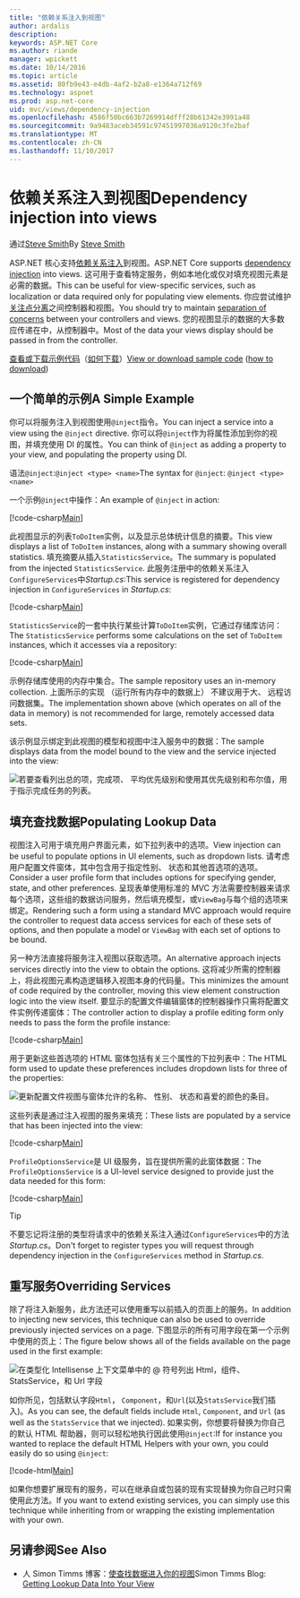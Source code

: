 ```yaml
---
title: "依赖关系注入到视图"
author: ardalis
description: 
keywords: ASP.NET Core
ms.author: riande
manager: wpickett
ms.date: 10/14/2016
ms.topic: article
ms.assetid: 80fb9e43-e4db-4af2-b2a8-e1364a712f69
ms.technology: aspnet
ms.prod: asp.net-core
uid: mvc/views/dependency-injection
ms.openlocfilehash: 4586f50bc663b7269914dfff28b61342e3991a48
ms.sourcegitcommit: 9a9483aceb34591c97451997036a9120c3fe2baf
ms.translationtype: MT
ms.contentlocale: zh-CN
ms.lasthandoff: 11/10/2017
---
```

# <a name="dependency-injection-into-views"></a><span data-ttu-id="0e2b3-103">依赖关系注入到视图</span><span class="sxs-lookup"><span data-stu-id="0e2b3-103">Dependency injection into views</span></span>

<span data-ttu-id="0e2b3-104">通过[Steve Smith](https://ardalis.com/)</span><span class="sxs-lookup"><span data-stu-id="0e2b3-104">By [Steve Smith](https://ardalis.com/)</span></span>

<span data-ttu-id="0e2b3-105">ASP.NET 核心支持[依赖关系注入](xref:fundamentals/dependency-injection)到视图。</span><span class="sxs-lookup"><span data-stu-id="0e2b3-105">ASP.NET Core supports [dependency injection](xref:fundamentals/dependency-injection) into views.</span></span> <span data-ttu-id="0e2b3-106">这可用于查看特定服务，例如本地化或仅对填充视图元素是必需的数据。</span><span class="sxs-lookup"><span data-stu-id="0e2b3-106">This can be useful for view-specific services, such as localization or data required only for populating view elements.</span></span> <span data-ttu-id="0e2b3-107">你应尝试维护[关注点分离](http://deviq.com/separation-of-concerns/)之间控制器和视图。</span><span class="sxs-lookup"><span data-stu-id="0e2b3-107">You should try to maintain [separation of concerns](http://deviq.com/separation-of-concerns/) between your controllers and views.</span></span> <span data-ttu-id="0e2b3-108">您的视图显示的数据的大多数应传递在中，从控制器中。</span><span class="sxs-lookup"><span data-stu-id="0e2b3-108">Most of the data your views display should be passed in from the controller.</span></span>

<span data-ttu-id="0e2b3-109">[查看或下载示例代码](https://github.com/aspnet/Docs/tree/master/aspnetcore/mvc/views/dependency-injection/sample)（[如何下载](xref:tutorials/index#how-to-download-a-sample)）</span><span class="sxs-lookup"><span data-stu-id="0e2b3-109">[View or download sample code](https://github.com/aspnet/Docs/tree/master/aspnetcore/mvc/views/dependency-injection/sample) ([how to download](xref:tutorials/index#how-to-download-a-sample))</span></span>

## <a name="a-simple-example"></a><span data-ttu-id="0e2b3-110">一个简单的示例</span><span class="sxs-lookup"><span data-stu-id="0e2b3-110">A Simple Example</span></span>

<span data-ttu-id="0e2b3-111">你可以将服务注入到视图使用`@inject`指令。</span><span class="sxs-lookup"><span data-stu-id="0e2b3-111">You can inject a service into a view using the `@inject` directive.</span></span> <span data-ttu-id="0e2b3-112">你可以将`@inject`作为将属性添加到你的视图，并填充使用 DI 的属性。</span><span class="sxs-lookup"><span data-stu-id="0e2b3-112">You can think of `@inject` as adding a property to your view, and populating the property using DI.</span></span>

<span data-ttu-id="0e2b3-113">语法`@inject`:`@inject <type> <name>`</span><span class="sxs-lookup"><span data-stu-id="0e2b3-113">The syntax for `@inject`: `@inject <type> <name>`</span></span>

<span data-ttu-id="0e2b3-114">一个示例`@inject`中操作：</span><span class="sxs-lookup"><span data-stu-id="0e2b3-114">An example of `@inject` in action:</span></span>

[!code-csharp[Main](../../mvc/views/dependency-injection/sample/src/ViewInjectSample/Views/ToDo/Index.cshtml?highlight=4,5,15,16,17)]

<span data-ttu-id="0e2b3-115">此视图显示的列表`ToDoItem`实例，以及显示总体统计信息的摘要。</span><span class="sxs-lookup"><span data-stu-id="0e2b3-115">This view displays a list of `ToDoItem` instances, along with a summary showing overall statistics.</span></span> <span data-ttu-id="0e2b3-116">填充摘要从插入`StatisticsService`。</span><span class="sxs-lookup"><span data-stu-id="0e2b3-116">The summary is populated from the injected `StatisticsService`.</span></span> <span data-ttu-id="0e2b3-117">此服务注册中的依赖关系注入`ConfigureServices`中*Startup.cs*:</span><span class="sxs-lookup"><span data-stu-id="0e2b3-117">This service is registered for dependency injection in `ConfigureServices` in *Startup.cs*:</span></span>

[!code-csharp[Main](../../mvc/views/dependency-injection/sample/src/ViewInjectSample/Startup.cs?highlight=6,7&range=15-22)]

<span data-ttu-id="0e2b3-118">`StatisticsService`的一套中执行某些计算`ToDoItem`实例，它通过存储库访问：</span><span class="sxs-lookup"><span data-stu-id="0e2b3-118">The `StatisticsService` performs some calculations on the set of `ToDoItem` instances, which it accesses via a repository:</span></span>

[!code-csharp[Main](../../mvc/views/dependency-injection/sample/src/ViewInjectSample/Model/Services/StatisticsService.cs?highlight=15,20,26)]

<span data-ttu-id="0e2b3-119">示例存储库使用的内存中集合。</span><span class="sxs-lookup"><span data-stu-id="0e2b3-119">The sample repository uses an in-memory collection.</span></span> <span data-ttu-id="0e2b3-120">上面所示的实现 （运行所有内存中的数据上） 不建议用于大、 远程访问数据集。</span><span class="sxs-lookup"><span data-stu-id="0e2b3-120">The implementation shown above (which operates on all of the data in memory) is not recommended for large, remotely accessed data sets.</span></span>

<span data-ttu-id="0e2b3-121">该示例显示绑定到此视图的模型和视图中注入服务中的数据：</span><span class="sxs-lookup"><span data-stu-id="0e2b3-121">The sample displays data from the model bound to the view and the service injected into the view:</span></span>

![若要查看列出总的项，完成项、 平均优先级别和使用其优先级别和布尔值，用于指示完成任务的列表。](dependency-injection/_static/screenshot.png)

## <a name="populating-lookup-data"></a><span data-ttu-id="0e2b3-123">填充查找数据</span><span class="sxs-lookup"><span data-stu-id="0e2b3-123">Populating Lookup Data</span></span>

<span data-ttu-id="0e2b3-124">视图注入可用于填充用户界面元素，如下拉列表中的选项。</span><span class="sxs-lookup"><span data-stu-id="0e2b3-124">View injection can be useful to populate options in UI elements, such as dropdown lists.</span></span> <span data-ttu-id="0e2b3-125">请考虑用户配置文件窗体，其中包含用于指定性别、 状态和其他首选项的选项。</span><span class="sxs-lookup"><span data-stu-id="0e2b3-125">Consider a user profile form that includes options for specifying gender, state, and other preferences.</span></span> <span data-ttu-id="0e2b3-126">呈现表单使用标准的 MVC 方法需要控制器来请求每个选项，这些组的数据访问服务，然后填充模型，或`ViewBag`与每个组的选项来绑定。</span><span class="sxs-lookup"><span data-stu-id="0e2b3-126">Rendering such a form using a standard MVC approach would require the controller to request data access services for each of these sets of options, and then populate a model or `ViewBag` with each set of options to be bound.</span></span>

<span data-ttu-id="0e2b3-127">另一种方法直接将服务注入视图以获取选项。</span><span class="sxs-lookup"><span data-stu-id="0e2b3-127">An alternative approach injects services directly into the view to obtain the options.</span></span> <span data-ttu-id="0e2b3-128">这将减少所需的控制器上，将此视图元素构造逻辑移入视图本身的代码量。</span><span class="sxs-lookup"><span data-stu-id="0e2b3-128">This minimizes the amount of code required by the controller, moving this view element construction logic into the view itself.</span></span> <span data-ttu-id="0e2b3-129">要显示的配置文件编辑窗体的控制器操作只需将配置文件实例传递窗体：</span><span class="sxs-lookup"><span data-stu-id="0e2b3-129">The controller action to display a profile editing form only needs to pass the form the profile instance:</span></span>

[!code-csharp[Main](../../mvc/views/dependency-injection/sample/src/ViewInjectSample/Controllers/ProfileController.cs?highlight=9,19)]

<span data-ttu-id="0e2b3-130">用于更新这些首选项的 HTML 窗体包括有关三个属性的下拉列表中：</span><span class="sxs-lookup"><span data-stu-id="0e2b3-130">The HTML form used to update these preferences includes dropdown lists for three of the properties:</span></span>

![更新配置文件视图与窗体允许的名称、 性别、 状态和喜爱的颜色的条目。](dependency-injection/_static/updateprofile.png)

<span data-ttu-id="0e2b3-132">这些列表是通过注入视图的服务来填充：</span><span class="sxs-lookup"><span data-stu-id="0e2b3-132">These lists are populated by a service that has been injected into the view:</span></span>

[!code-csharp[Main](../../mvc/views/dependency-injection/sample/src/ViewInjectSample/Views/Profile/Index.cshtml?highlight=4,16,17,21,22,26,27)]

<span data-ttu-id="0e2b3-133">`ProfileOptionsService`是 UI 级服务，旨在提供所需的此窗体数据：</span><span class="sxs-lookup"><span data-stu-id="0e2b3-133">The `ProfileOptionsService` is a UI-level service designed to provide just the data needed for this form:</span></span>

[!code-csharp[Main](../../mvc/views/dependency-injection/sample/src/ViewInjectSample/Model/Services/ProfileOptionsService.cs?highlight=7,13,24)]

>[!TIP]
> <span data-ttu-id="0e2b3-134">不要忘记将注册的类型将请求中的依赖关系注入通过`ConfigureServices`中的方法*Startup.cs*。</span><span class="sxs-lookup"><span data-stu-id="0e2b3-134">Don't forget to register types you will request through dependency injection in the  `ConfigureServices` method in *Startup.cs*.</span></span>

## <a name="overriding-services"></a><span data-ttu-id="0e2b3-135">重写服务</span><span class="sxs-lookup"><span data-stu-id="0e2b3-135">Overriding Services</span></span>

<span data-ttu-id="0e2b3-136">除了将注入新服务，此方法还可以使用重写以前插入的页面上的服务。</span><span class="sxs-lookup"><span data-stu-id="0e2b3-136">In addition to injecting new services, this technique can also be used to override previously injected services on a page.</span></span> <span data-ttu-id="0e2b3-137">下图显示的所有可用字段在第一个示例中使用的页上：</span><span class="sxs-lookup"><span data-stu-id="0e2b3-137">The figure below shows all of the fields available on the page used in the first example:</span></span>

![在类型化 Intellisense 上下文菜单中的 @ 符号列出 Html，组件、 StatsService，和 Url 字段](dependency-injection/_static/razor-fields.png)

<span data-ttu-id="0e2b3-139">如你所见，包括默认字段`Html`， `Component`，和`Url`(以及`StatsService`我们插入)。</span><span class="sxs-lookup"><span data-stu-id="0e2b3-139">As you can see, the default fields include `Html`, `Component`, and `Url` (as well as the `StatsService` that we injected).</span></span> <span data-ttu-id="0e2b3-140">如果实例，你想要将替换为你自己的默认 HTML 帮助器，则可以轻松地执行因此使用`@inject`:</span><span class="sxs-lookup"><span data-stu-id="0e2b3-140">If for instance you wanted to replace the default HTML Helpers with your own, you could easily do so using `@inject`:</span></span>

[!code-html[Main](../../mvc/views/dependency-injection/sample/src/ViewInjectSample/Views/Helper/Index.cshtml?highlight=3,11)]

<span data-ttu-id="0e2b3-141">如果你想要扩展现有的服务，可以在继承自或包装的现有实现替换为你自己时只需使用此方法。</span><span class="sxs-lookup"><span data-stu-id="0e2b3-141">If you want to extend existing services, you can simply use this technique while inheriting from or wrapping the existing implementation with your own.</span></span>

## <a name="see-also"></a><span data-ttu-id="0e2b3-142">另请参阅</span><span class="sxs-lookup"><span data-stu-id="0e2b3-142">See Also</span></span>

* <span data-ttu-id="0e2b3-143">人 Simon Timms 博客：[使查找数据进入你的视图](http://blog.simontimms.com/2015/06/09/getting-lookup-data-into-you-view/)</span><span class="sxs-lookup"><span data-stu-id="0e2b3-143">Simon Timms Blog: [Getting Lookup Data Into Your View](http://blog.simontimms.com/2015/06/09/getting-lookup-data-into-you-view/)</span></span>
